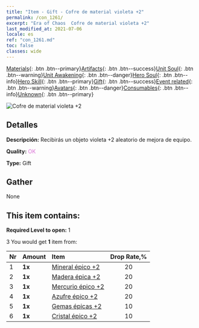 ```yaml
---
title: "Item - Gift - Cofre de material violeta +2"
permalink: /con_1261/
excerpt: "Era of Chaos  Cofre de material violeta +2"
last_modified_at: 2021-07-06
locale: es
ref: "con_1261.md"
toc: false
classes: wide
---
```

 [Materials](/ItemsES/){: .btn .btn--primary}[Artifacts](/ItemsES/Artifacts/){: .btn .btn--success}[Unit Soul](/ItemsES/UnitSoul/){: .btn .btn--warning}[Unit Awakening](/ItemsES/UnitAwakening/){: .btn .btn--danger}[Hero Soul](/ItemsES/HeroSoul/){: .btn .btn--info}[Hero Skill](/ItemsES/HeroSkill/){: .btn .btn--primary}[Gift](/ItemsES/Gift/){: .btn .btn--success}[Event related](/ItemsES/Events/){: .btn .btn--warning}[Avatars](/ItemsES/Avatars/){: .btn .btn--danger}[Consumables](/ItemsES/Consumables/){: .btn .btn--info}[Unknown](/ItemsES/Unknown/){: .btn .btn--primary}

 ![Cofre de material violeta +2](/images/t/i_304002.png)

## Detalles
 **Descripción:** Recibirás un objeto violeta +2 aleatorio de mejora de equipo.

 **Quality:** <span style="color: #DA70D6">OK</span>

 **Type:** Gift

## Gather

  None

## This item contains:

 **Required Level to open:** 1

 3 You would get **1** item  from:

  | Nr | Amount |     Item    | Drop Rate,% |
  |:---|:-------|:------------|:---------:|
  | 1 |  **1x** | [Mineral épico +2](/ItemsES/mat_47/) | 20 | 
  | 2 |  **1x** | [Madera épica +2](/ItemsES/mat_48/) | 20 | 
  | 3 |  **1x** | [Mercurio épico +2](/ItemsES/mat_49/) | 20 | 
  | 4 |  **1x** | [Azufre épico +2](/ItemsES/mat_50/) | 20 | 
  | 5 |  **1x** | [Gemas épicas +2](/ItemsES/mat_51/) | 10 | 
  | 6 |  **1x** | [Cristal épico +2](/ItemsES/mat_52/) | 10 | 
